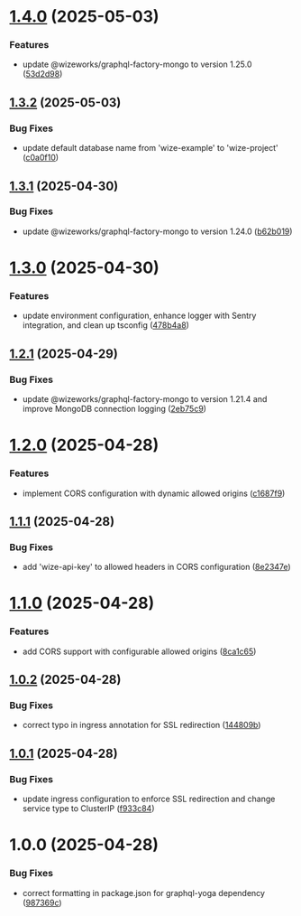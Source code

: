 # [1.4.0](https://github.com/wize-works/wize-project/compare/v1.3.2...v1.4.0) (2025-05-03)


### Features

* update @wizeworks/graphql-factory-mongo to version 1.25.0 ([53d2d98](https://github.com/wize-works/wize-project/commit/53d2d983b92ddf1b00b3763294bf75e9e4995130))

## [1.3.2](https://github.com/wize-works/wize-project/compare/v1.3.1...v1.3.2) (2025-05-03)


### Bug Fixes

* update default database name from 'wize-example' to 'wize-project' ([c0a0f10](https://github.com/wize-works/wize-project/commit/c0a0f10e03cf9002d54135bc85775d3170687b81))

## [1.3.1](https://github.com/wize-works/wize-project/compare/v1.3.0...v1.3.1) (2025-04-30)


### Bug Fixes

* update @wizeworks/graphql-factory-mongo to version 1.24.0 ([b62b019](https://github.com/wize-works/wize-project/commit/b62b0192f148a851e15c1964b60c7334efb4bd47))

# [1.3.0](https://github.com/wize-works/wize-project/compare/v1.2.1...v1.3.0) (2025-04-30)


### Features

* update environment configuration, enhance logger with Sentry integration, and clean up tsconfig ([478b4a8](https://github.com/wize-works/wize-project/commit/478b4a8a392f90998fee99058e626b2f972a0e3b))

## [1.2.1](https://github.com/wize-works/wize-project/compare/v1.2.0...v1.2.1) (2025-04-29)


### Bug Fixes

* update @wizeworks/graphql-factory-mongo to version 1.21.4 and improve MongoDB connection logging ([2eb75c9](https://github.com/wize-works/wize-project/commit/2eb75c924b7743892f068ab79f82b0c52b295b98))

# [1.2.0](https://github.com/wize-works/wize-project/compare/v1.1.1...v1.2.0) (2025-04-28)


### Features

* implement CORS configuration with dynamic allowed origins ([c1687f9](https://github.com/wize-works/wize-project/commit/c1687f9debd563c7439791455c58067c1384ff7a))

## [1.1.1](https://github.com/wize-works/wize-project/compare/v1.1.0...v1.1.1) (2025-04-28)


### Bug Fixes

* add 'wize-api-key' to allowed headers in CORS configuration ([8e2347e](https://github.com/wize-works/wize-project/commit/8e2347e3d12ad5ff0c73da7546b9990cf7daf942))

# [1.1.0](https://github.com/wize-works/wize-project/compare/v1.0.2...v1.1.0) (2025-04-28)


### Features

* add CORS support with configurable allowed origins ([8ca1c65](https://github.com/wize-works/wize-project/commit/8ca1c65d10a142999f4876826ac8a1ea001af21b))

## [1.0.2](https://github.com/wize-works/wize-project/compare/v1.0.1...v1.0.2) (2025-04-28)


### Bug Fixes

* correct typo in ingress annotation for SSL redirection ([144809b](https://github.com/wize-works/wize-project/commit/144809b418c99dbd0b2afc2b0082ec6e2cf21dad))

## [1.0.1](https://github.com/wize-works/wize-project/compare/v1.0.0...v1.0.1) (2025-04-28)


### Bug Fixes

* update ingress configuration to enforce SSL redirection and change service type to ClusterIP ([f933c84](https://github.com/wize-works/wize-project/commit/f933c8483a1dd7467f5483d56390b4e3ef9bfec2))

# 1.0.0 (2025-04-28)


### Bug Fixes

* correct formatting in package.json for graphql-yoga dependency ([987369c](https://github.com/wize-works/wize-project/commit/987369c0c1b353ac3371201e07a9c1959d28e051))
